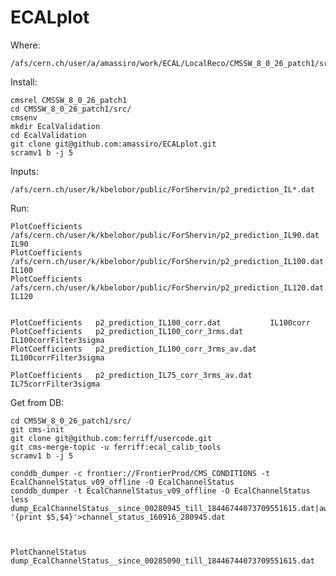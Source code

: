 # ECALplot


Where:

    /afs/cern.ch/user/a/amassiro/work/ECAL/LocalReco/CMSSW_8_0_26_patch1/src/EcalValidation/ECALplot
    
    
Install:

    cmsrel CMSSW_8_0_26_patch1
    cd CMSSW_8_0_26_patch1/src/
    cmsenv
    mkdir EcalValidation
    cd EcalValidation
    git clone git@github.com:amassiro/ECALplot.git
    scramv1 b -j 5
    
    
Inputs:

    /afs/cern.ch/user/k/kbelobor/public/ForShervin/p2_prediction_IL*.dat
    
    
Run:

    PlotCoefficients   /afs/cern.ch/user/k/kbelobor/public/ForShervin/p2_prediction_IL90.dat       IL90
    PlotCoefficients   /afs/cern.ch/user/k/kbelobor/public/ForShervin/p2_prediction_IL100.dat       IL100
    PlotCoefficients   /afs/cern.ch/user/k/kbelobor/public/ForShervin/p2_prediction_IL120.dat      IL120


    PlotCoefficients   p2_prediction_IL100_corr.dat           IL100corr
    PlotCoefficients   p2_prediction_IL100_corr_3rms.dat      IL100corrFilter3sigma
    PlotCoefficients   p2_prediction_IL100_corr_3rms_av.dat   IL100corrFilter3sigma

    PlotCoefficients   p2_prediction_IL75_corr_3rms_av.dat    IL75corrFilter3sigma



Get from DB:

    cd CMSSW_8_0_26_patch1/src/
    git cms-init
    git clone git@github.com:ferriff/usercode.git
    git cms-merge-topic -u ferriff:ecal_calib_tools
    scramv1 b -j 5
    
    conddb_dumper -c frontier://FrontierProd/CMS_CONDITIONS -t EcalChannelStatus_v09_offline -O EcalChannelStatus
    conddb_dumper -t EcalChannelStatus_v09_offline -O EcalChannelStatus
    less dump_EcalChannelStatus__since_00280945_till_18446744073709551615.dat|awk '{print $5,$4}'>channel_status_160916_280945.dat
    

    
    PlotChannelStatus   dump_EcalChannelStatus__since_00285090_till_18446744073709551615.dat

    